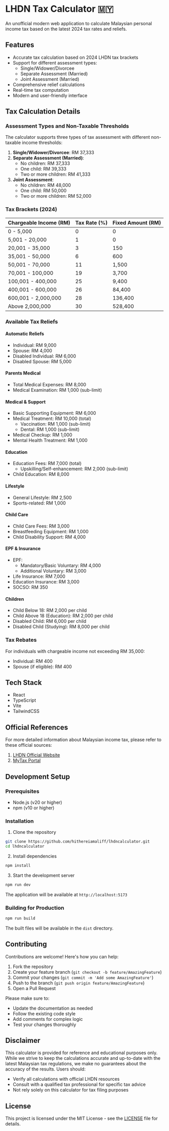 # LHDN Tax Calculator 🇲🇾

An unofficial modern web application to calculate Malaysian personal income tax based on the latest 2024 tax rates and reliefs.

## Features

- Accurate tax calculation based on 2024 LHDN tax brackets
- Support for different assessment types:
  - Single/Widower/Divorcee
  - Separate Assessment (Married)
  - Joint Assessment (Married)
- Comprehensive relief calculations
- Real-time tax computation
- Modern and user-friendly interface

## Tax Calculation Details

### Assessment Types and Non-Taxable Thresholds

The calculator supports three types of tax assessment with different non-taxable income thresholds:

1. **Single/Widower/Divorcee**: RM 37,333
2. **Separate Assessment (Married)**:
   - No children: RM 37,333
   - One child: RM 39,333
   - Two or more children: RM 41,333
3. **Joint Assessment**:
   - No children: RM 48,000
   - One child: RM 50,000
   - Two or more children: RM 52,000

### Tax Brackets (2024)

| Chargeable Income (RM) | Tax Rate (%) | Fixed Amount (RM) |
|------------------------|--------------|-------------------|
| 0 - 5,000             | 0           | 0                |
| 5,001 - 20,000        | 1           | 0                |
| 20,001 - 35,000       | 3           | 150              |
| 35,001 - 50,000       | 6           | 600              |
| 50,001 - 70,000       | 11          | 1,500            |
| 70,001 - 100,000      | 19          | 3,700            |
| 100,001 - 400,000     | 25          | 9,400            |
| 400,001 - 600,000     | 26          | 84,400           |
| 600,001 - 2,000,000   | 28          | 136,400          |
| Above 2,000,000       | 30          | 528,400          |

### Available Tax Reliefs

#### Automatic Reliefs
- Individual: RM 9,000
- Spouse: RM 4,000
- Disabled Individual: RM 6,000
- Disabled Spouse: RM 5,000

#### Parents Medical
- Total Medical Expenses: RM 8,000
- Medical Examination: RM 1,000 (sub-limit)

#### Medical & Support
- Basic Supporting Equipment: RM 6,000
- Medical Treatment: RM 10,000 (total)
  - Vaccination: RM 1,000 (sub-limit)
  - Dental: RM 1,000 (sub-limit)
- Medical Checkup: RM 1,000
- Mental Health Treatment: RM 1,000

#### Education
- Education Fees: RM 7,000 (total)
  - Upskilling/Self-enhancement: RM 2,000 (sub-limit)
- Child Education: RM 8,000

#### Lifestyle
- General Lifestyle: RM 2,500
- Sports-related: RM 1,000

#### Child Care
- Child Care Fees: RM 3,000
- Breastfeeding Equipment: RM 1,000
- Child Disability Support: RM 4,000

#### EPF & Insurance
- EPF:
  - Mandatory/Basic Voluntary: RM 4,000
  - Additional Voluntary: RM 3,000
- Life Insurance: RM 7,000
- Education Insurance: RM 3,000
- SOCSO: RM 350

#### Children
- Child Below 18: RM 2,000 per child
- Child Above 18 (Education): RM 2,000 per child
- Disabled Child: RM 6,000 per child
- Disabled Child (Studying): RM 8,000 per child

### Tax Rebates

For individuals with chargeable income not exceeding RM 35,000:
- Individual: RM 400
- Spouse (if eligible): RM 400

## Tech Stack

- React
- TypeScript
- Vite
- TailwindCSS

## Official References

For more detailed information about Malaysian income tax, please refer to these official sources:

1. [LHDN Official Website](https://www.hasil.gov.my/en/individual/introduction-individual-income-tax/)
2. [MyTax Portal](https://mytax.hasil.gov.my/)

## Development Setup

### Prerequisites

- Node.js (v20 or higher)
- npm (v10 or higher)

### Installation

1. Clone the repository
```bash
git clone https://github.com/hithereiamaliff/lhdncalculator.git
cd lhdncalculator
```

2. Install dependencies
```bash
npm install
```

3. Start the development server
```bash
npm run dev
```

The application will be available at `http://localhost:5173`

### Building for Production

```bash
npm run build
```

The built files will be available in the `dist` directory.

## Contributing

Contributions are welcome! Here's how you can help:

1. Fork the repository
2. Create your feature branch (`git checkout -b feature/AmazingFeature`)
3. Commit your changes (`git commit -m 'Add some AmazingFeature'`)
4. Push to the branch (`git push origin feature/AmazingFeature`)
5. Open a Pull Request

Please make sure to:
- Update the documentation as needed
- Follow the existing code style
- Add comments for complex logic
- Test your changes thoroughly

## Disclaimer

This calculator is provided for reference and educational purposes only. While we strive to keep the calculations accurate and up-to-date with the latest Malaysian tax regulations, we make no guarantees about the accuracy of the results. Users should:

- Verify all calculations with official LHDN resources
- Consult with a qualified tax professional for specific tax advice
- Not rely solely on this calculator for tax filing purposes

## License

This project is licensed under the MIT License - see the [LICENSE](LICENSE) file for details.
